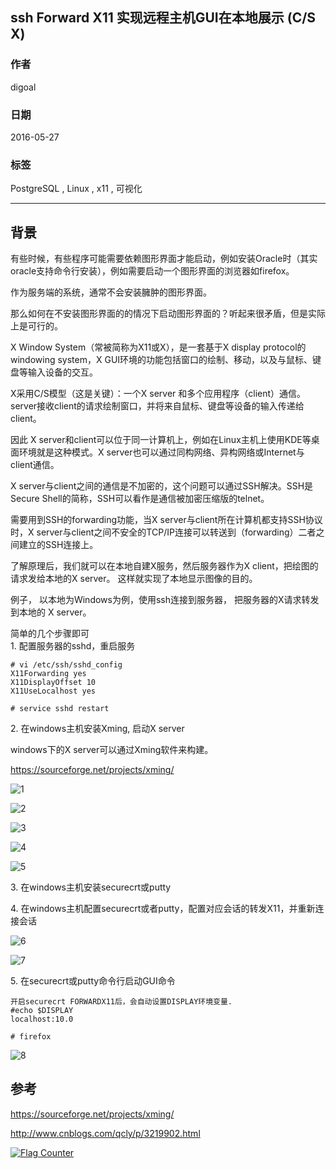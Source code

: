 ## ssh Forward X11 实现远程主机GUI在本地展示 (C/S X)  
                                                                                                                                           
### 作者                                                                                                                                           
digoal                                                                                                                                           
                                                                                                                                           
### 日期                                                                                                                                           
2016-05-27                                                                                                                                       
                                                                                                                                           
### 标签                                                                                                                                           
PostgreSQL , Linux , x11 , 可视化             
                                                                                                                                           
----                                                                                                                                           
                                                                                                                                           
## 背景                               
有些时候，有些程序可能需要依赖图形界面才能启动，例如安装Oracle时（其实oracle支持命令行安装），例如需要启动一个图形界面的浏览器如firefox。    
  
作为服务端的系统，通常不会安装臃肿的图形界面。    
  
那么如何在不安装图形界面的的情况下启动图形界面的？听起来很矛盾，但是实际上是可行的。     
  
  
X Window System（常被简称为X11或X），是一套基于X display protocol的windowing system，X GUI环境的功能包括窗口的绘制、移动，以及与鼠标、键盘等输入设备的交互。    
  
X采用C/S模型（这是关键）：一个X server 和多个应用程序（client）通信。server接收client的请求绘制窗口，并将来自鼠标、键盘等设备的输入传递给client。    
  
因此 X server和client可以位于同一计算机上，例如在Linux主机上使用KDE等桌面环境就是这种模式。X server也可以通过同构网络、异构网络或Internet与client通信。    
  
X server与client之间的通信是不加密的，这个问题可以通过SSH解决。SSH是Secure Shell的简称，SSH可以看作是通信被加密压缩版的telnet。    
  
需要用到SSH的forwarding功能，当X server与client所在计算机都支持SSH协议时，X server与client之间不安全的TCP/IP连接可以转送到（forwarding）二者之间建立的SSH连接上。    
  
了解原理后，我们就可以在本地自建X服务，然后服务器作为X client，把绘图的请求发给本地的X server。  这样就实现了本地显示图像的目的。    
  
  
  
例子， 以本地为Windows为例，使用ssh连接到服务器， 把服务器的X请求转发到本地的 X server。    
  
简单的几个步骤即可    
1\. 配置服务器的sshd，重启服务    
  
```  
# vi /etc/ssh/sshd_config  
X11Forwarding yes  
X11DisplayOffset 10  
X11UseLocalhost yes  
  
# service sshd restart  
```  
  
2\. 在windows主机安装Xming, 启动X server    
  
windows下的X server可以通过Xming软件来构建。    
  
https://sourceforge.net/projects/xming/  
  
![1](20160527_02_pic_001.png)  
  
![2](20160527_02_pic_002.png)  
  
![3](20160527_02_pic_003.png)  
  
![4](20160527_02_pic_004.png)  
  
![5](20160527_02_pic_005.png)  
  
3\. 在windows主机安装securecrt或putty    
  
4\. 在windows主机配置securecrt或者putty，配置对应会话的转发X11，并重新连接会话    
  
![6](20160527_02_pic_006.png)  
  
![7](20160527_02_pic_007.png)  
  
5\. 在securecrt或putty命令行启动GUI命令    
  
```  
开启securecrt FORWARDX11后，会自动设置DISPLAY环境变量.    
#echo $DISPLAY  
localhost:10.0  
  
# firefox    
```  
  
![8](20160527_02_pic_008.png)  
  
## 参考    
https://sourceforge.net/projects/xming/  
  
http://www.cnblogs.com/qcly/p/3219902.html  
  
  
<a rel="nofollow" href="http://info.flagcounter.com/h9V1"  ><img src="http://s03.flagcounter.com/count/h9V1/bg_FFFFFF/txt_000000/border_CCCCCC/columns_2/maxflags_12/viewers_0/labels_0/pageviews_0/flags_0/"  alt="Flag Counter"  border="0"  ></a>  
  
